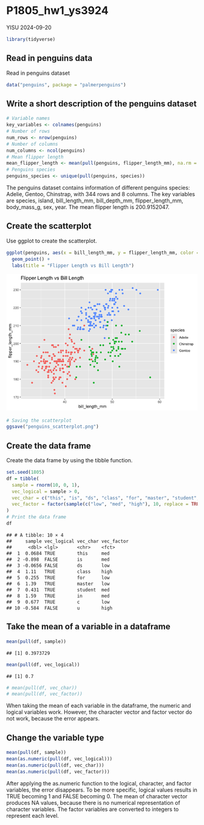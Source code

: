 P1805_hw1_ys3924
================
YISU
2024-09-20

``` r
library(tidyverse)
```

## Read in penguins data

Read in penguins dataset

``` r
data("penguins", package = "palmerpenguins")
```

## Write a short description of the penguins dataset

``` r
# Variable names
key_variables <- colnames(penguins)
# Number of rows
num_rows <- nrow(penguins)
# Number of columns
num_columns <- ncol(penguins)
# Mean flipper length
mean_flipper_length <- mean(pull(penguins, flipper_length_mm), na.rm = TRUE)
# Penguins species
penguins_species <- unique(pull(penguins, species))
```

The penguins dataset contains information of different penguins species:
Adelie, Gentoo, Chinstrap, with 344 rows and 8 columns. The key
variables are species, island, bill_length_mm, bill_depth_mm,
flipper_length_mm, body_mass_g, sex, year. The mean flipper length is
200.9152047.

## Create the scatterplot

Use ggplot to create the scatterplot.

``` r
ggplot(penguins, aes(x = bill_length_mm, y = flipper_length_mm, color = species)) +
  geom_point() +
  labs(title = "Flipper Length vs Bill Length")
```

![](P1805_hw1_ys3924_files/figure-gfm/unnamed-chunk-3-1.png)<!-- -->

``` r
# Saving the scatterplot
ggsave("penguins_scatterplot.png")
```

## Create the data frame

Create the data frame by using the tibble function.

``` r
set.seed(1805)
df = tibble(
  sample = rnorm(10, 0, 1),
  vec_logical = sample > 0,
  vec_char = c("this", "is", "ds", "class", "for", "master", "student", "in", "c", "u"),
  vec_factor = factor(sample(c("low", "med", "high"), 10, replace = TRUE))
)
# Print the data frame
df
```

    ## # A tibble: 10 × 4
    ##     sample vec_logical vec_char vec_factor
    ##      <dbl> <lgl>       <chr>    <fct>     
    ##  1  0.0684 TRUE        this     med       
    ##  2 -0.898  FALSE       is       med       
    ##  3 -0.0656 FALSE       ds       low       
    ##  4  1.11   TRUE        class    high      
    ##  5  0.255  TRUE        for      low       
    ##  6  1.39   TRUE        master   low       
    ##  7  0.431  TRUE        student  med       
    ##  8  1.59   TRUE        in       med       
    ##  9  0.677  TRUE        c        low       
    ## 10 -0.584  FALSE       u        high

## Take the mean of a variable in a dataframe

``` r
mean(pull(df, sample))
```

    ## [1] 0.3973729

``` r
mean(pull(df, vec_logical))
```

    ## [1] 0.7

``` r
# mean(pull(df, vec_char))
# mean(pull(df, vec_factor))
```

When taking the mean of each variable in the dataframe, the numeric and
logical variables work. However, the character vector and factor vector
do not work, because the error appears.

## Change the variable type

``` r
mean(pull(df, sample))
mean(as.numeric(pull(df, vec_logical)))
mean(as.numeric(pull(df, vec_char)))
mean(as.numeric(pull(df, vec_factor)))
```

After applying the as.numeric function to the logical, character, and
factor variables, the error disappears. To be more specific, logical
values results in TRUE becoming 1 and FALSE becoming 0. The mean of
character vector produces NA values, because there is no numerical
representation of character variables. The factor variables are
converted to integers to represent each level.
